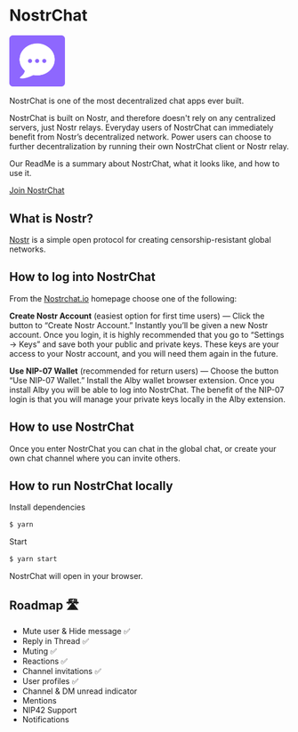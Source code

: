 # NostrChat

<img src="public/logo192.png" width="100">

NostrChat is one of the most decentralized chat apps ever built. 

NostrChat is built on Nostr, and therefore doesn't rely on any centralized servers, just Nostr relays. Everyday users of NostrChat can immediately benefit from Nostr’s decentralized network. Power users can choose to further decentralization by running their own NostrChat client or Nostr relay. 

Our ReadMe is a summary about NostrChat, what it looks like, and how to use it.

[Join NostrChat](https://www.nostrchat.io/)

## What is Nostr?

[Nostr](https://github.com/nostr-protocol/nostr) is a simple open protocol for creating censorship-resistant global networks.

## How to log into NostrChat

From the [Nostrchat.io](https://www.nostrchat.io/) homepage choose one of the following:

**Create Nostr Account** (easiest option for first time users) — Click the button to “Create Nostr Account.” Instantly you’ll be given a new Nostr account. Once you login, it is highly recommended that you go to “Settings -> Keys” and save both your public and private keys. These keys are your access to your Nostr account, and you will need them again in the future.

**Use NIP-07 Wallet** (recommended for return users) — Choose the button “Use NIP-07 Wallet.” Install the Alby wallet browser extension. Once you install Alby you will be able to log into NostrChat. The benefit of the NIP-07 login is that you will manage your private keys locally in the Alby extension.

## How to use NostrChat

Once you enter NostrChat you can chat in the global chat, or create your own chat channel where you can invite others.

## How to run NostrChat locally 

Install dependencies
```bash
$ yarn 
```

Start 
```bash
$ yarn start
```

NostrChat will open in your browser.

## Roadmap 🛣️

- Mute user & Hide message ✅
- Reply in Thread ✅
- Muting ✅
- Reactions ✅
- Channel invitations ✅
- User profiles ✅
- Channel & DM unread indicator
- Mentions
- NIP42 Support
- Notifications

